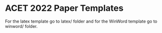 # ACET 2022 Paper Templates

For the latex template go to latex/ folder and for the WinWord template go to winword/ folder.  
